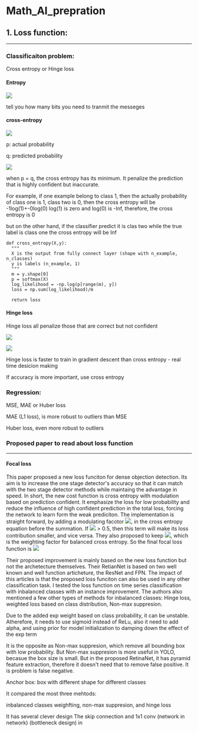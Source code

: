 # Math_AI_prepration

## 1. Loss function:
___
### Classificaiton problem:

Cross entropy or Hinge loss

#### Entropy 

![](https://latex.codecogs.com/gif.latex?-\sum&space;_{i}{p_{i}}log{_2}({p_i}))

tell you how many bits you need to tranmit the messeges

#### cross-entropy

![](https://latex.codecogs.com/gif.latex?H({p},{q})=-\sum&space;_{i}{p_{i}}log{_2}({q_i}))

p: actual probability

q: predicted probability

![](https://people.richland.edu/james/lecture/m116/logs/log2.gif)

when p = q, the cross entropy has its minimum. It penalize the prediction that is highly confident but inaccurate.

For example, if one example belong to class 1, then the actually probability of class one is 1, class two is 0,
then the cross entropy will be -1log(1)+-0log(0) 
log(1) is zero and log(0) is -Inf, therefore, the cross entropy is 0


but on the other hand, if the classifier predict it is clas two while the true label is class one
the cross entropy will be Inf

    def cross_entropy(X,y):
      """
      X is the output from fully connect layer (shape with n_example, n_classes)
      y is labels (n_example, 1)
      """
      m = y.shape[0]
      p = softmax(X)
      log_likelihood = -np.log(p[range(m), y])
      loss = np.sum(log_likelihood)/m

      return loss






#### Hinge loss

Hinge loss all penalize those that are correct but not confident

![](https://i.stack.imgur.com/Ifeze.png)

![](https://latex.codecogs.com/gif.latex?\sum&space;max(0,&space;1&space;-&space;{y_i}*h{_\theta}\left&space;(&space;x{_i}&space;\right&space;)))

Hinge loss is faster to train in gradient descent than cross entropy - real time desicion making

If accuracy is more important, use cross entropy

### Regression:
MSE, MAE or Huber loss

MAE (L1 loss), is more robust to outliers than MSE

Huber loss, even more robust to outliers



### Proposed paper to read about loss function
___
#### Focal loss
This paper proposed a new loss funciton for dense objection detection. Its aim is to increase the one stage detector's accuracy so that it can match with the two stage detector methods while maintaing the advantage in speed. In short, the new cost function is cross entropy with modulation based on prediction confident. It emphasize the loss for low probability and reduce the influence of high confident prediction in the total loss, forcing the network to learn form the weak prediciton. The implementation is straight forward, by adding a modulating facotor ![](https://latex.codecogs.com/gif.latex?{_{(1-p{_t})}}^{\gamma&space;}), in the cross entropy equation before the summation. If ![](https://latex.codecogs.com/gif.latex?p_{t}) > 0.5, then this term will make its loss contribution smaller, and vice versa. They also proposed to keep ![](https://latex.codecogs.com/gif.latex?\alpha), which is the weighting factor for balanced cross entropy. So the final focal loss function is ![](https://latex.codecogs.com/gif.latex?FL(p{_t})&space;=&space;-\alpha_{t}(1-p{_t}){^{_{}}\gamma}&space;log(p{_t}))

Their proposed improvement is mainly based on the new loss function but not the archetecture themselves. Their RetianNet is based on two well known and well function articheture, the ResNet and FPN. The impact of this articles is that the proposed loss funciton can also be used in any other classification task. I tested the loss function on time series classification with inbalanced classes with an instance improvement. The authors also mentioned a few other types of methods for inbalanced classes: Hinge loss, weighted loss based on class distribution, Non-max suppresion. 


Due to the added exp weight based on class probability, it can be unstable. Atherefore, it needs to use sigmoid instead of ReLu, also it need to add alpha, and using prior for model initialization to damping down the effect of the exp term 

It is the opposite as Non-max suppresion, which remove all bounding box with low probability. But Non-max suppresion is more useful in YOLO, becasue the box size is small. But in the proposed RetinaNet, it has pyramid feature extraction, therefore it doesn't need that to remove false positive. It is problem is false negative. 

Anchor box: box with different shape for different classes

It compared the most three mehtods:

inbalanced classes weighfting, non-max suppresion, and hinge loss

It has several clever design
The skip connection and 1x1 conv (network in network) (bottleneck design) in 
